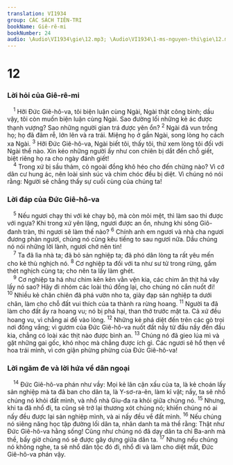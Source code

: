 ```yaml
---
translation: VI1934
group: CÁC SÁCH TIÊN-TRI
bookName: Giê-rê-mi 
bookNumber: 24
audio: \Audio\VI1934\gie\12.mp3; \Audio\VI1934\1-ms-nguyen-thi\gie\12.mp3
---
```


<div class="title"><h1>12</h1><h3>Lời hỏi của Giê-rê-mi</h3></div>
<span class="verse gie_12_1"> <sup>1</sup> Hỡi Đức Giê-hô-va, tôi biện luận cùng Ngài, Ngài thật công bình; dầu vậy, tôi còn muốn biện luận cùng Ngài. Sao đường lối những kẻ ác được thạnh vượng? Sao những người gian trá được yên ổn? </span>
<span class="verse gie_12_2"><sup>2</sup> Ngài đã vun trồng họ; họ đã đâm rễ, lớn lên và ra trái. Miệng họ ở gần Ngài, song lòng họ cách xa Ngài. </span>
<span class="verse gie_12_3"><sup>3</sup> Hỡi Đức Giê-hô-va, Ngài biết tôi, thấy tôi, thử xem lòng tôi đối với Ngài thể nào. Xin kéo những người ấy như con chiên bị dắt đến chỗ giết, biệt riêng họ ra cho ngày đánh giết! <br/></span>
<span class="verse gie_12_4"> <sup>4</sup> Trong xứ bị sầu thảm, cỏ ngoài đồng khô héo cho đến chừng nào? Vì cớ dân cư hung ác, nên loài sinh súc và chim chóc đều bị diệt. Vì chúng nó nói rằng: Người sẽ chẳng thấy sự cuối cùng của chúng ta! <br/></span>
<div class="title"><h3>Lời đáp của Đức Giê-hô-va</h3></div>
<span class="verse gie_12_5"> <sup>5</sup> Nếu ngươi chạy thi với kẻ chạy bộ, mà còn mỏi mệt, thì làm sao thi được với ngựa? Khi trong xứ yên lặng, ngươi được an ổn, nhưng khi sông Giô-đanh tràn, thì ngươi sẽ làm thế nào? </span>
<span class="verse gie_12_6"><sup>6</sup> Chính anh em ngươi và nhà cha ngươi đương phản ngươi, chúng nó cũng kêu tiếng to sau ngươi nữa. Dầu chúng nó nói những lời lành, ngươi chớ nên tin! <br/></span>
<span class="verse gie_12_7"> <sup>7</sup> Ta đã lìa nhà ta; đã bỏ sản nghiệp ta; đã phó dân lòng ta rất yêu mến cho kẻ thù nghịch nó. </span>
<span class="verse gie_12_8"><sup>8</sup> Cơ nghiệp ta đối với ta như sư tử trong rừng, gầm thét nghịch cùng ta; cho nên ta lấy làm ghét. <br/></span>
<span class="verse gie_12_9"> <sup>9</sup> Cơ nghiệp ta há như chim kên kên vằn vện kia, các chim ăn thịt há vây lấy nó sao? Hãy đi nhóm các loài thú đồng lại, cho chúng nó cắn nuốt đi! </span>
<span class="verse gie_12_10"><sup>10</sup> Nhiều kẻ chăn chiên đã phá vườn nho ta, giày đạp sản nghiệp ta dưới chân, làm cho chỗ đất vui thích của ta thành ra rừng hoang. </span>
<span class="verse gie_12_11"><sup>11</sup> Người ta đã làm cho đất ấy ra hoang vu; nó bị phá hại, than thở trước mặt ta. Cả xứ đều hoang vu, vì chẳng ai để vào lòng. </span>
<span class="verse gie_12_12"><sup>12</sup> Những kẻ phá diệt đến trên các gò trọi nơi đồng vắng; vì gươm của Đức Giê-hô-va nuốt đất nầy từ đầu nầy đến đầu kia, chẳng có loài xác thịt nào được bình an. </span>
<span class="verse gie_12_13"><sup>13</sup> Chúng nó đã gieo lúa mì và gặt những gai gốc, khó nhọc mà chẳng được ích gì. Các ngươi sẽ hổ thẹn về hoa trái mình, vì cơn giận phừng phừng của Đức Giê-hô-va! <br/></span>
<div class="title"><h3>Lời ngăm đe và lời hứa về dân ngoại</h3></div>
<span class="verse gie_12_14"> <sup>14</sup> Đức Giê-hô-va phán như vầy: Mọi kẻ lân cận xấu của ta, là kẻ choán lấy sản nghiệp mà ta đã ban cho dân ta, là Y-sơ-ra-ên, làm kỉ vật; nầy, ta sẽ nhổ chúng nó khỏi đất mình, và nhổ nhà Giu-đa ra khỏi giữa chúng nó. </span>
<span class="verse gie_12_15"><sup>15</sup> Nhưng, khi ta đã nhổ đi, ta cũng sẽ trở lại thương xót chúng nó; khiến chúng nó ai nấy đều được lại sản nghiệp mình, và ai nấy đều về đất mình. </span>
<span class="verse gie_12_16"><sup>16</sup> Nếu chúng nó siêng năng học tập đường lối dân ta, nhân danh ta mà thề rằng: Thật như Đức Giê-hô-va hằng sống! Cũng như chúng nó đã dạy dân ta chỉ Ba-anh mà thề, bấy giờ chúng nó sẽ được gây dựng giữa dân ta. </span>
<span class="verse gie_12_17"><sup>17</sup> Nhưng nếu chúng nó không nghe, ta sẽ nhổ dân tộc đó đi, nhổ đi và làm cho diệt mất, Đức Giê-hô-va phán vậy. <br/></span>
